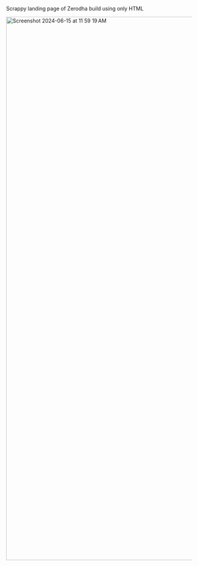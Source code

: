 Scrappy landing page of Zerodha build using only HTML

<img width="1470" alt="Screenshot 2024-06-15 at 11 59 19 AM" src="https://github.com/SohamAgawane/Scrappy-Zerodha-Website-Landing-page/assets/93815863/df676413-8fa9-4a9e-8dec-6851501b822d">
